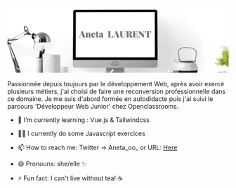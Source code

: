 ![alt text](https://raw.githubusercontent.com/ANETA-LAURENT/ANETA-LAURENT/master/Aneta.png)

<p>Passionnée depuis toujours par le développement Web, après avoir exercé plusieurs métiers, j'ai choisi de faire une reconversion professionnelle dans ce domaine. Je me suis d'abord formée en autodidacte puis j'ai suivi le parcours 'Développeur Web Junior' chez Openclassrooms.</p> 



- 🌱 I’m currently learning : Vue.js & Tailwindcss

- 🤦🏻 I currently do some Javascript exercices

- 📫 How to reach me: Twitter -> Aneta_oo_  or URL:  <a href="https://aneta-laurent.yj.fr/index.html" target="_blank">Here</a>
                <br>

- 😄 Pronouns: she/elle ✨

- ⚡ Fun fact: I can't live without tea! ☕ 

